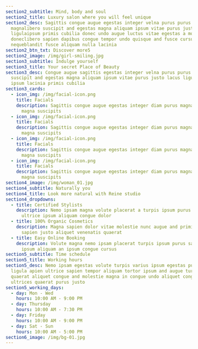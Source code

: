 ```yaml
---
section2_subtitle: Mind, body and soul
section2_title: Luxury salon where you will feel unique
section2_desc: Sagittis congue augue egestas integer velna purus purus
  magnalibero suscipit and egestas magna aliquam ipsum vitae purus justo lacus
  ligulaipsum primis cubilia donec undo augue luctus vitae egestas a molestie
  doneclibero sapien dapibus congue tempor undo quisque and fusce cursus
  nequeblandit fusce aliquam nulla lacinia
section2_btn_txt: Discover more5
section2_image: /img/girl-smiling.jpg
section3_subtitle: Indulge yourself
section3_title: Your secret Place of Beauty
section3_desc: Congue augue sagittis egestas integer velna purus purus magna nec
  suscipit and egestas magna aliquam ipsum vitae purus justo lacus ligula and
  ipsum lacinia primis cubilia
section3_cards:
  - icon_img: /img/facial-icon.png
    title: Facials
    description: Sagittis congue augue egestas integer diam purus magna and egestas
      magna suscipits
  - icon_img: /img/facial-icon.png
    title: Facials
    description: Sagittis congue augue egestas integer diam purus magna and egestas
      magna suscipits
  - icon_img: /img/facial-icon.png
    title: Facials
    description: Sagittis congue augue egestas integer diam purus magna and egestas
      magna suscipits
  - icon_img: /img/facial-icon.png
    title: Facials
    description: Sagittis congue augue egestas integer diam purus magna and egestas
      magna suscipits
section4_image: /img/woman_01.jpg
section4_subtitle: Naturally you
section4_title: Look more natural with Reine studio
section4_dropdowns:
  - title: Certified Stylists
    description: Nemo ipsam magna volute placerat a turpis ipsum purus sapien
      ultrice ipsum aliquam congue dolor
  - title: 100% Organic Cosmetics
    description: Magna sapien dolor vitae molestie nunc augue and primis quisque
      sapien justo aliquet venenatis quaerat
  - title: Easy Online Booking
    description: Volute magna nemo ipsam placerat turpis ipsum purus sapien ultrice
      ipsum aliquam an ipsum congue cursus
section5_subtitle: Time schedule
section5_title: Working hours
section5_desc: Nemo ipsam egestas volute turpis varius ipsum egestas purus diam
  ligula apien ultrice sapien tempor aliquam tortor ipsum and augue turpis
  quaerat aliquet congue and molestie magna in congue undo aliquet congue
  ultrices quaerat purus justo
section5_working_days:
  - day: Mon - Wed
    hours: 10:00 AM - 9:00 PM
  - day: Thursday
    hours: 10:00 AM - 7:30 PM
  - day: Friday
    hours: 10:00 AM - 9:00 PM
  - day: Sat - Sun
    hours: 10:00 AM - 5:00 PM
section6_image: /img/bg-01.jpg
---
```

